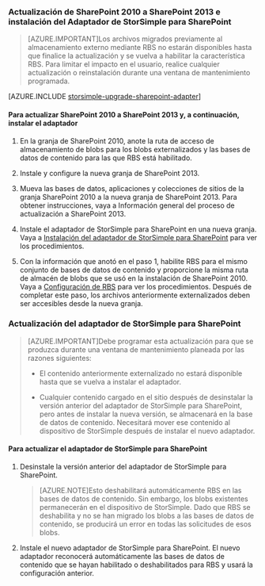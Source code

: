 
### Actualización de SharePoint 2010 a SharePoint 2013 e instalación del Adaptador de StorSimple para SharePoint

>[AZURE.IMPORTANT]Los archivos migrados previamente al almacenamiento externo mediante RBS no estarán disponibles hasta que finalice la actualización y se vuelva a habilitar la característica RBS. Para limitar el impacto en el usuario, realice cualquier actualización o reinstalación durante una ventana de mantenimiento programada.

[AZURE.INCLUDE [storsimple-upgrade-sharepoint-adapter](../../includes/storsimple-upgrade-sharepoint-adapter.md)]
 
#### Para actualizar SharePoint 2010 a SharePoint 2013 y, a continuación, instalar el adaptador

1. En la granja de SharePoint 2010, anote la ruta de acceso de almacenamiento de blobs para los blobs externalizados y las bases de datos de contenido para las que RBS está habilitado. 

2. Instale y configure la nueva granja de SharePoint 2013.

3. Mueva las bases de datos, aplicaciones y colecciones de sitios de la granja SharePoint 2010 a la nueva granja de SharePoint 2013. Para obtener instrucciones, vaya a Información general del proceso de actualización a SharePoint 2013.

4. Instale el adaptador de StorSimple para SharePoint en una nueva granja. Vaya a [Instalación del adaptador de StorSimple para SharePoint](#install-the-storsimple-adapter-for-sharepoint) para ver los procedimientos.

5. Con la información que anotó en el paso 1, habilite RBS para el mismo conjunto de bases de datos de contenido y proporcione la misma ruta de almacén de blobs que se usó en la instalación de SharePoint 2010. Vaya a [Configuración de RBS](#configure-rbs) para ver los procedimientos. Después de completar este paso, los archivos anteriormente externalizados deben ser accesibles desde la nueva granja.

### Actualización del adaptador de StorSimple para SharePoint

>[AZURE.IMPORTANT]Debe programar esta actualización para que se produzca durante una ventana de mantenimiento planeada por las razones siguientes:
>
>- El contenido anteriormente externalizado no estará disponible hasta que se vuelva a instalar el adaptador.
>
>- Cualquier contenido cargado en el sitio después de desinstalar la versión anterior del adaptador de StorSimple para SharePoint, pero antes de instalar la nueva versión, se almacenará en la base de datos de contenido. Necesitará mover ese contenido al dispositivo de StorSimple después de instalar el nuevo adaptador.


#### Para actualizar el adaptador de StorSimple para SharePoint 

1. Desinstale la versión anterior del adaptador de StorSimple para SharePoint.

    >[AZURE.NOTE]Esto deshabilitará automáticamente RBS en las bases de datos de contenido. Sin embargo, los blobs existentes permanecerán en el dispositivo de StorSimple. Dado que RBS se deshabilita y no se han migrado los blobs a las bases de datos de contenido, se producirá un error en todas las solicitudes de esos blobs.
 
2. Instale el nuevo adaptador de StorSimple para SharePoint. El nuevo adaptador reconocerá automáticamente las bases de datos de contenido que se hayan habilitado o deshabilitados para RBS y usará la configuración anterior.

<!---HONumber=August15_HO6-->